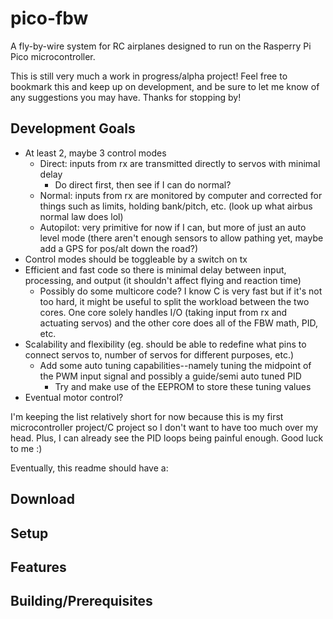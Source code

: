 # pico-fbw

A fly-by-wire system for RC airplanes designed to run on the Rasperry Pi Pico microcontroller.

This is still very much a work in progress/alpha project! Feel free to bookmark this and keep up on development, and be sure to let me know of any suggestions you may have. Thanks for stopping by!

## Development Goals

- At least 2, maybe 3 control modes
  - Direct: inputs from rx are transmitted directly to servos with minimal delay
    - Do direct first, then see if I can do normal?
  - Normal: inputs from rx are monitored by computer and corrected for things such as limits, holding bank/pitch, etc. (look up what airbus normal law does lol)
  - Autopilot: very primitive for now if I can, but more of just an auto level mode (there aren't enough sensors to allow pathing yet, maybe add a GPS for pos/alt down the road?)
- Control modes should be toggleable by a switch on tx
- Efficient and fast code so there is minimal delay between input, processing, and output (it shouldn't affect flying and reaction time)
  - Possibly do some multicore code? I know C is very fast but if it's not too hard, it might be useful to split the workload between the two cores. One core solely handles I/O (taking input from rx and actuating servos) and the other core does all of the FBW math, PID, etc.
- Scalability and flexibility (eg. should be able to redefine what pins to connect servos to, number of servos for different purposes, etc.)
  - Add some auto tuning capabilities--namely tuning the midpoint of the PWM input signal and possibly a guide/semi auto tuned PID
    - Try and make use of the EEPROM to store these tuning values
- Eventual motor control?

I'm keeping the list relatively short for now because this is my first microcontroller project/C project so I don't want to have too much over my head. Plus, I can already see the PID loops being painful enough. Good luck to me :)

Eventually, this readme should have a:

## Download

## Setup

## Features

## Building/Prerequisites
